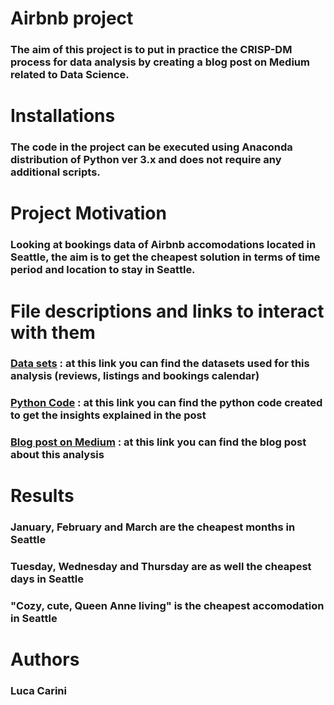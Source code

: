 # Airbnb project

### The aim of this project is to put in practice the CRISP-DM process for data analysis by creating a blog post on Medium related to Data Science.

# Installations

### The code in the project can be executed using Anaconda distribution of Python ver 3.x and does not require any additional scripts.

# Project Motivation

### Looking at bookings data of Airbnb accomodations located in Seattle, the aim is to get the cheapest solution in terms of time period and location to stay in Seattle.

# File descriptions and links to interact with them

### [Data sets](https://www.kaggle.com/airbnb/seattle/data) : at this link you can find the datasets used for this analysis (reviews, listings and bookings calendar)
### [Python Code](https://github.com/carini93/DataScienceBlogPost/blob/master/When%20and%20where%20do%20an%20holiday%20in%20Seattle.ipynb) : at this link you can find the python code created to get the insights explained in the post
### [Blog post on Medium](https://medium.com/@carini93luca/when-and-where-should-you-book-an-holiday-in-seattle-c08702998a6c?sk=9b2eb2fabcd0b74b23816745a689e0a7) : at this link you can find the blog post about this analysis

# Results

### January, February and March are the cheapest months in Seattle
### Tuesday, Wednesday and Thursday are as well the cheapest days in Seattle
### "Cozy, cute, Queen Anne living" is the cheapest accomodation in Seattle

# Authors

### Luca Carini










